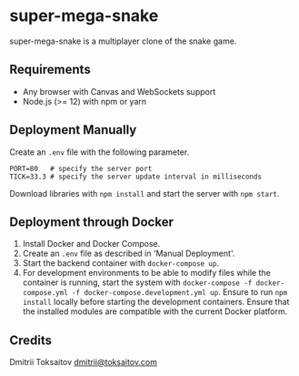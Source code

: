 super-mega-snake
================

super-mega-snake is a multiplayer clone of the snake game.

## Requirements

* Any browser with Canvas and WebSockets support
* Node.js (>= 12) with npm or yarn

## Deployment Manually

Create an `.env` file with the following parameter.

```
PORT=80   # specify the server port
TICK=33.3 # specify the server update interval in milliseconds
```

Download libraries with `npm install` and start the server with `npm start`.

## Deployment through Docker

1. Install Docker and Docker Compose.
2. Create an `.env` file as described in 'Manual Deployment'.
3. Start the backend container with `docker-compose up`.
4. For development environments to be able to modify files while the container
   is running, start the system with `docker-compose -f docker-compose.yml -f docker-compose.development.yml up`.
   Ensure to run `npm install` locally before starting the development containers.
   Ensure that the installed modules are compatible with the current Docker
   platform.

## Credits

Dmitrii Toksaitov <dmitrii@toksaitov.com>
